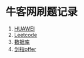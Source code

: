 # 牛客网刷题记录

1. [HUAWEI](https://github.com/zephyrus9/NewCoder/tree/master/Huawei)
2. [Leetcode]()
3. [数据库]()
4. [剑指offer]()


